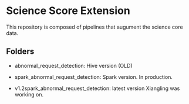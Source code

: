 # Science Score Extension

This repository is composed of pipelines that augument the science core data.

## Folders

* abnormal_request_detection: Hive version (OLD)

* spark_abnormal_request_detection: Spark version.  In production.

* v1.2spark_abnormal_request_detection: latest version Xiangling was working on.


